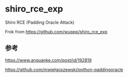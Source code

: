 # shiro_rce_exp

Shiro RCE (Padding Oracle Attack)

Frok from https://github.com/wuppp/shiro_rce_exp

## 参考

https://www.anquanke.com/post/id/192819

https://github.com/mwielgoszewski/python-paddingoracle
